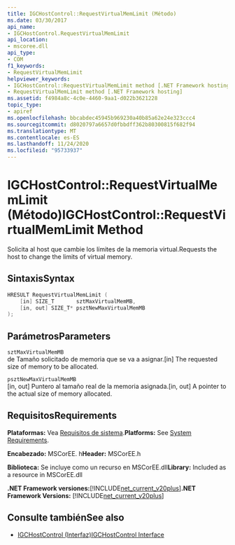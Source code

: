 ```yaml
---
title: IGCHostControl::RequestVirtualMemLimit (Método)
ms.date: 03/30/2017
api_name:
- IGCHostControl.RequestVirtualMemLimit
api_location:
- mscoree.dll
api_type:
- COM
f1_keywords:
- RequestVirtualMemLimit
helpviewer_keywords:
- IGCHostControl::RequestVirtualMemLimit method [.NET Framework hosting]
- RequestVirtualMemLimit method [.NET Framework hosting]
ms.assetid: f4984a8c-4c0e-4460-9aa1-d022b3621228
topic_type:
- apiref
ms.openlocfilehash: bbcabdec45945b969230a40b85a62e24e323ccc4
ms.sourcegitcommit: d8020797a6657d0fbbdff362b80300815f682f94
ms.translationtype: MT
ms.contentlocale: es-ES
ms.lasthandoff: 11/24/2020
ms.locfileid: "95733937"
---
```

# <a name="igchostcontrolrequestvirtualmemlimit-method"></a><span data-ttu-id="0c6ea-102">IGCHostControl::RequestVirtualMemLimit (Método)</span><span class="sxs-lookup"><span data-stu-id="0c6ea-102">IGCHostControl::RequestVirtualMemLimit Method</span></span>

<span data-ttu-id="0c6ea-103">Solicita al host que cambie los límites de la memoria virtual.</span><span class="sxs-lookup"><span data-stu-id="0c6ea-103">Requests the host to change the limits of virtual memory.</span></span>  
  
## <a name="syntax"></a><span data-ttu-id="0c6ea-104">Sintaxis</span><span class="sxs-lookup"><span data-stu-id="0c6ea-104">Syntax</span></span>  
  
```cpp  
HRESULT RequestVirtualMemLimit (  
    [in] SIZE_T       sztMaxVirtualMemMB,  
    [in, out] SIZE_T* psztNewMaxVirtualMemMB  
);  
```  
  
## <a name="parameters"></a><span data-ttu-id="0c6ea-105">Parámetros</span><span class="sxs-lookup"><span data-stu-id="0c6ea-105">Parameters</span></span>  

 `sztMaxVirtualMemMB`  
 <span data-ttu-id="0c6ea-106">de Tamaño solicitado de memoria que se va a asignar.</span><span class="sxs-lookup"><span data-stu-id="0c6ea-106">[in] The requested size of memory to be allocated.</span></span>  
  
 `psztNewMaxVirtualMemMB`  
 <span data-ttu-id="0c6ea-107">[in, out] Puntero al tamaño real de la memoria asignada.</span><span class="sxs-lookup"><span data-stu-id="0c6ea-107">[in, out] A pointer to the actual size of memory allocated.</span></span>  
  
## <a name="requirements"></a><span data-ttu-id="0c6ea-108">Requisitos</span><span class="sxs-lookup"><span data-stu-id="0c6ea-108">Requirements</span></span>  

 <span data-ttu-id="0c6ea-109">**Plataformas:** Vea [Requisitos de sistema](../../get-started/system-requirements.md).</span><span class="sxs-lookup"><span data-stu-id="0c6ea-109">**Platforms:** See [System Requirements](../../get-started/system-requirements.md).</span></span>  
  
 <span data-ttu-id="0c6ea-110">**Encabezado:** MSCorEE. h</span><span class="sxs-lookup"><span data-stu-id="0c6ea-110">**Header:** MSCorEE.h</span></span>  
  
 <span data-ttu-id="0c6ea-111">**Biblioteca:** Se incluye como un recurso en MSCorEE.dll</span><span class="sxs-lookup"><span data-stu-id="0c6ea-111">**Library:** Included as a resource in MSCorEE.dll</span></span>  
  
 <span data-ttu-id="0c6ea-112">**.NET Framework versiones:**[!INCLUDE[net_current_v20plus](../../../../includes/net-current-v20plus-md.md)]</span><span class="sxs-lookup"><span data-stu-id="0c6ea-112">**.NET Framework Versions:** [!INCLUDE[net_current_v20plus](../../../../includes/net-current-v20plus-md.md)]</span></span>  
  
## <a name="see-also"></a><span data-ttu-id="0c6ea-113">Consulte también</span><span class="sxs-lookup"><span data-stu-id="0c6ea-113">See also</span></span>

- [<span data-ttu-id="0c6ea-114">IGCHostControl (Interfaz)</span><span class="sxs-lookup"><span data-stu-id="0c6ea-114">IGCHostControl Interface</span></span>](igchostcontrol-interface.md)
